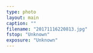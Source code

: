 ```yaml
---
type: photo
layout: main
caption: ""
filename: "20171116220813.jpg"
fstop: "Unknown"
exposure: "Unknown"
---
```

